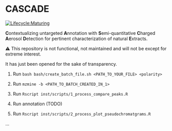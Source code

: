# CASCADE

<!-- badges: start -->
[![Lifecycle:Maturing](https://img.shields.io/badge/Lifecycle-Maturing-007EC6)](https://lifecycle.r-lib.org/articles/stages.html#maturing)
<!-- badges: end -->

**C**ontextualizing untargeted **A**nnotation with **S**emi-quantitative **C**harged **A**erosol **D**etection for pertinent characterization of natural **E**xtracts.

:warning: This repository is not functional, not maintained and will not be except for extreme interest.
 
It has just been opened for the sake of transparency.


1. Run `bash bash/create_batch_file.sh <PATH_TO_YOUR_FILE> <polarity>`

2. Run `mzmine -b <PATH_TO_BATCH_CREATED_IN_1>`

3. Run `Rscript inst/scripts/1_process_compare_peaks.R`

4. Run annotation (TODO)

5. Run `Rscript inst/scripts/2_process_plot_pseudochromatgrams.R`

...

